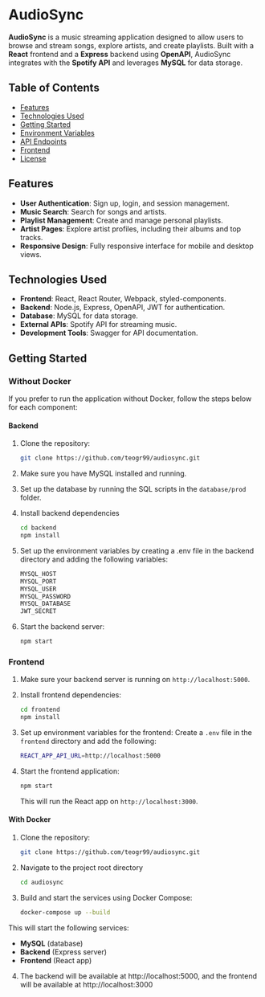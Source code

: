 # AudioSync

**AudioSync** is a music streaming application designed to allow users to browse and stream songs, explore artists, and create playlists. Built with a **React** frontend and a **Express** backend using **OpenAPI**, AudioSync integrates with the **Spotify API** and leverages **MySQL** for data storage.

## Table of Contents

- [Features](#features)
- [Technologies Used](#technologies-used)
- [Getting Started](#getting-started)
- [Environment Variables](#environment-variables)
- [API Endpoints](#api-endpoints)
- [Frontend](#frontend)
- [License](#license)

## Features

- **User Authentication**: Sign up, login, and session management.
- **Music Search**: Search for songs and artists.
- **Playlist Management**: Create and manage personal playlists.
- **Artist Pages**: Explore artist profiles, including their albums and top tracks.
- **Responsive Design**: Fully responsive interface for mobile and desktop views.

## Technologies Used

- **Frontend**: React, React Router, Webpack, styled-components.
- **Backend**: Node.js, Express, OpenAPI, JWT for authentication.
- **Database**: MySQL for data storage.
- **External APIs**: Spotify API for streaming music.
- **Development Tools**: Swagger for API documentation.

## Getting Started

### Without Docker
If you prefer to run the application without Docker, follow the steps below for each component:

#### Backend 

1. Clone the repository:
   ```bash
   git clone https://github.com/teogr99/audiosync.git
   ```
2. Make sure you have MySQL installed and running.
3. Set up the database by running the SQL scripts in the `database/prod` folder.

4. Install backend dependencies
    ```bash
    cd backend
    npm install
    ```

5. Set up the environment variables by creating a .env file in the backend directory and adding the following variables:
    ```bash
    MYSQL_HOST
    MYSQL_PORT
    MYSQL_USER
    MYSQL_PASSWORD
    MYSQL_DATABASE
    JWT_SECRET
    ```
5. Start the backend server:
    ```bash
    npm start
    ```

### Frontend
1. Make sure your backend server is running on `http://localhost:5000`.

2. Install frontend dependencies:
    ```bash
    cd frontend
    npm install
    ```

3. Set up environment variables for the frontend:
    Create a `.env` file in the `frontend` directory and add the following:
    ```bash
    REACT_APP_API_URL=http://localhost:5000
    ```

4. Start the frontend application:
    ```bash
    npm start
    ```

    This will run the React app on `http://localhost:3000`.

#### With Docker

1. Clone the repository:
   ```bash
   git clone https://github.com/teogr99/audiosync.git
   ```

2. Navigate to the project root directory
    ```bash
    cd audiosync
    ```
3. Build and start the services using Docker Compose:
    ```bash
    docker-compose up --build
    ```

This will start the following services:

- **MySQL** (database)
- **Backend** (Express server)
- **Frontend** (React app)

4. The backend will be available at http://localhost:5000, and the frontend will be available at http://localhost:3000



   